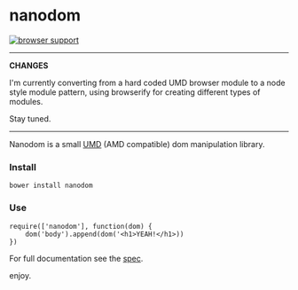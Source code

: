 # nanodom

[![browser support](https://ci.testling.com/asbjornenge/nanodom.png)
](https://ci.testling.com/asbjornenge/nanodom)

-----------

**CHANGES**

I'm currently converting from a hard coded UMD browser module to a node style module pattern, using browserify for creating different types of modules.

Stay tuned.

-----------

Nanodom is a small [UMD](https://github.com/umdjs/umd) (AMD compatible) dom manipulation library.   

### Install

	bower install nanodom

### Use

	require(['nanodom'], function(dom) {
		dom('body').append(dom('<h1>YEAH!</h1>))
	})

For full documentation see the [spec](https://github.com/asbjornenge/nanodom/blob/master/assets/test/spec.js).  

enjoy.

